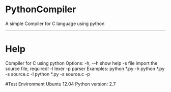 # PythonCompiler
A simple Compiler for C language using python


---

# Help
Compiler for C using python
Options:
        -h, --h         show help
        -s file         import the source file, required!
        -l              lexer
        -p              parser
Examples:
    python *.py -h
    python *.py -s source.c -l
    python *.py -s source.c -p
    
#Test Environment
Ubuntu 12.04
Python version: 2.7
